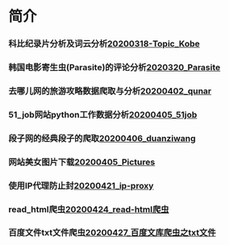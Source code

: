 # 简介
### 科比纪录片分析及词云分析[20200318-Topic_Kobe](https://github.com/LQ6H/Python_spider/tree/master/20200318-Topic_Kobe)
### 韩国电影寄生虫(Parasite)的评论分析[2020320_Parasite](https://github.com/LQ6H/Python_spider/tree/master/2020319_Parasite)
### 去哪儿网的旅游攻略数据爬取与分析[20200402_qunar](https://github.com/LQ6H/Python_spider/tree/master/20200402_qunar)
### 51_job网站python工作数据分析[20200405_51job](https://github.com/LQ6H/Python_spider/tree/master/20200405_51job)
### 段子网的经典段子的爬取[20200406_duanziwang](https://github.com/LQ6H/Python_spider/tree/master/20200406_duanziwang)
### 网站美女图片下载[20200405_Pictures](https://github.com/LQ6H/Python_spider/tree/master/20200405_Pictures)
### 使用IP代理防止封[20200421_ip-proxy](https://github.com/LQ6H/Python_spider/tree/master/20200421_ip-proxy)
### read_html爬虫[20200424_read-html爬虫](https://github.com/LQ6H/Python_spider/tree/master/20200424_read-html%E7%88%AC%E8%99%AB)
### 百度文件txt文件爬虫[20200427_百度文库爬虫之txt文件](https://github.com/LQ6H/Python_spider/tree/master/20200427_%E7%99%BE%E5%BA%A6%E6%96%87%E5%BA%93%E7%88%AC%E8%99%AB%E4%B9%8Btxt%E6%96%87%E4%BB%B6)
